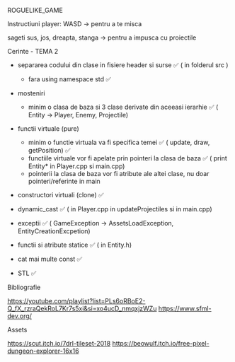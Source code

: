 ROGUELIKE_GAME

Instructiuni player:
WASD -> pentru a te misca

sageti sus, jos, dreapta, stanga -> pentru a impusca cu proiectile


Cerinte - TEMA 2

* separarea codului din clase in fisiere header si surse ✅ ( in folderul src )
	- fara using namespace std ✅

* mosteniri
	- minim o clasa de baza si 3 clase derivate din aceeasi ierarhie ✅ ( Entity -> Player, Enemy, Projectile)

* functii virtuale (pure)
	- minim o functie virtuala va fi specifica temei ✅ ( update, draw, getPosition) ✅
	- functiile virtuale vor fi apelate prin pointeri la clasa de baza ✅ ( print Entity* in Player.cpp si main.cpp)
	- pointerii la clasa de baza vor fi atribute ale altei clase, nu doar pointeri/referinte in main

* constructori virtuali (clone) ✅

* dynamic_cast ✅ ( in Player.cpp in updateProjectiles si in main.cpp)

* exceptii ✅ ( GameException -> AssetsLoadException, EntityCreationExcpetion)

* functii si atribute statice ✅ ( in Entity.h)

* cat mai multe const ✅

* STL ✅


Bibliografie

https://youtube.com/playlist?list=PLs6oRBoE2-Q_fX_rzraQekRoL7Kr7s5xi&si=xo4ucD_nmqxjzWZu
https://www.sfml-dev.org/


Assets

https://scut.itch.io/7drl-tileset-2018
https://beowulf.itch.io/free-pixel-dungeon-explorer-16x16

